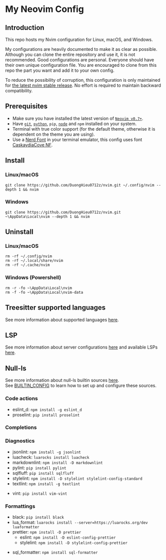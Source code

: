 # My Neovim Config

## Introduction

This repo hosts my Nvim configuration for Linux, macOS, and Windows.

My configurations are heavily documented to make it as clear as possible. Although you can clone the entire repository and use it, it is not recommended. Good configurations are personal. Everyone should have their own unique configuration file. You are encouraged to clone from this repo the part you want and add it to your own config.

To reduce the possibility of corruption, this configuration is only maintained for [the latest nvim stable release](https://github.com/neovim/neovim/releases/tag/stable). No effort is required to maintain backward compatibility.

## Prerequisites

- Make sure you have installed the latest version of [`Neovim v0.7+`](https://github.com/neovim/neovim/wiki/Installing-Neovim).
- Have [`git`](https://git-scm.com/downloads), [`python`](https://www.python.org/downloads/), `pip`, [`node`](https://nodejs.org/en/download/) and `npm` installed on your system.
- Terminal with true color support (for the default theme, otherwise it is dependent on the theme you are using).
- Use a [Nerd Font](https://www.nerdfonts.com/) in your terminal emulator, this config uses font [CaskaydiaCove NF](https://github.com/ryanoasis/nerd-fonts/releases/download/v2.1.0/CascadiaCode.zip).

## Install

### Linux/macOS

```
git clone https://github.com/DuongHieu0712z/nvim.git ~/.config/nvim --depth 1 && nvim
```

### Windows

```
git clone https://github.com/DuongHieu0712z/nvim.git ~\AppData\Local\nvim --depth 1 && nvim
```

## Uninstall

### Linux/macOS

```
rm -rf ~/.config/nvim
rm -rf ~/.local/share/nvim
rm -rf ~/.cache/nvim
```

### Windows (Powershell)

```
rm -r -fo ~\AppData\Local\nvim
rm -f -fo ~\AppData\Local\nvim-data
```

## Treesitter supported languages

See more information about supported languages [here](https://github.com/nvim-treesitter/nvim-treesitter#supported-languages).

## LSP

See more information about server configurations [here](https://github.com/neovim/nvim-lspconfig/blob/master/doc/server_configurations.md) and available LSPs [here](https://github.com/williamboman/nvim-lsp-installer#available-lsps).

## Null-ls

See more information about null-ls builtin sources [here](https://github.com/jose-elias-alvarez/null-ls.nvim/blob/main/doc/BUILTINS.md).\
See [BUILTIN_CONFIG](https://github.com/jose-elias-alvarez/null-ls.nvim/blob/main/doc/BUILTIN_CONFIG.md) to learn how to set up and configure these sources.

### Code actions

- eslint_d: `npm install -g eslint_d`
- proselint: `pip install proselint`
<!-- - xo: `npm install -D xo` -->

### Completions

### Diagnostics

- jsonlint: `npm install -g jsonlint`
- luacheck: `luarocks install luacheck`
- markdownlint: `npm install -D markdownlint`
- pylint: `pip install pylint`
- sqlfluff: `pip install sqlfluff`
- stylelint: `npm install -D stylelint stylelint-config-standard`
- textlint: `npm install -g textlint`
<!-- - tidy:
  - macOS: `brew install tidy-html5`
  - Windows: `choco install html-tidy`
  - Linux: `sudo apt install tidy` -->
- vint: `pip install vim-vint`
<!-- - yamllint: `pip install yamllint` -->

### Formattings

- black: `pip install black`
- lua_format: `luarocks install --server=https://luarocks.org/dev luaformatter`
- prettier: `npm install -D prettier`
  - eslint: `npm install -D eslint-config-prettier`
  - stylelint: `npm install -D stylelint-config-prettier`
<!-- - prettierd: `npm install -g @fsouza/prettierd` -->
- sql_formatter: `npm install sql-formatter`
